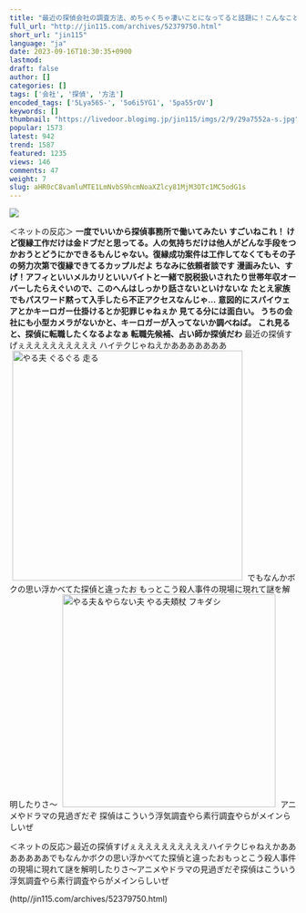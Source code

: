 ```yaml
---
title: "最近の探偵会社の調査方法、めちゃくちゃ凄いことになってると話題に！こんなことしてるってマジかよｗｗｗｗｗ "
full_url: "http://jin115.com/archives/52379750.html"
short_url: "jin115"
language: "ja"
date: 2023-09-16T10:30:35+0900
lastmod: 
draft: false
author: []
categories: []
tags: ['会社', '探偵', '方法']
encoded_tags: ['5Lya56S-', '5o6i5YG1', '5pa55rOV']
keywords: []
thumbnail: "https://livedoor.blogimg.jp/jin115/imgs/2/9/29a7552a-s.jpg"
popular: 1573
latest: 942
trend: 1587
featured: 1235
views: 146
comments: 47
weight: 7
slug: aHR0cC8vamluMTE1LmNvbS9hcmNoaXZlcy81MjM3OTc1MC5odG1s
---
```


![](https://livedoor.blogimg.jp/jin115/imgs/2/9/29a7552a-s.jpg)

<div><a name='more'></a> ＜ネットの反応＞ <b>一度でいいから探偵事務所で働いてみたい</b> <b>すごいねこれ！ けど復縁工作だけは金ドブだと思ってる。人の気持ちだけは他人がどんな手段をつかおうとどうにかできるもんじゃない。復縁成功案件は工作してなくてもその子の努力次第で復縁できてるカップルだよ ちなみに依頼者談です</b> <b>漫画みたい、すげ！アフィといいメルカリといいバイトと一緒で脱税扱いされたり世帯年収オーバーしたらえぐいので、このへんはしっかり話さないといけないな</b> <b>たとえ家族でもパスワード黙って入手したら不正アクセスなんじゃ…</b> <b>意図的にスパイウェアとかキーロガー仕掛けるとか犯罪じゃねぇか</b> <b>見てる分には面白い。 うちの会社にも小型カメラがないかと、キーロガーが入ってないか調べねば。</b> <b>これ見ると、探偵に転職したくなるよなぁ 転職先候補、占い師か探偵だわ</b> 最近の探偵すげぇえええええええええ ハイテクじゃねえかあああああああ <img src='https//livedoor.blogimg.jp/jin115/imgs/c/a/ca1d339d.gif' alt='やる夫 ぐるぐる 走る' width='404' border='0' hspace='5' class='pict'> でもなんかボクの思い浮かべてた探偵と違ったお もっとこう殺人事件の現場に現れて謎を解明したりさ〜 <img src='https//livedoor.blogimg.jp/jin115/imgs/3/b/3b034fdc.gif' alt='やる夫＆やらない夫 やる夫頬杖 フキダシ' width='374' border='0' hspace='5' class='pict'> アニメやドラマの見過ぎだぞ 探偵はこういう浮気調査やら素行調査やらがメインらしいぜ <p>＜ネットの反応＞最近の探偵すげぇえええええええええハイテクじゃねえかあああああああでもなんかボクの思い浮かべてた探偵と違ったおもっとこう殺人事件の現場に現れて謎を解明したりさ〜アニメやドラマの見過ぎだぞ探偵はこういう浮気調査やら素行調査やらがメインらしいぜ</p></div>

(http//jin115.com/archives/52379750.html)
